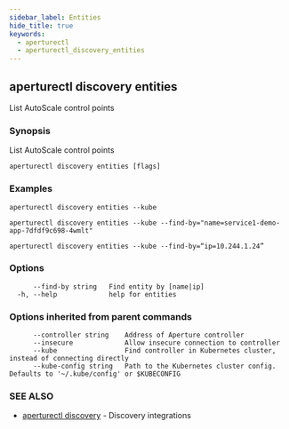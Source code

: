 ```yaml
---
sidebar_label: Entities
hide_title: true
keywords:
  - aperturectl
  - aperturectl_discovery_entities
---
```


## aperturectl discovery entities

List AutoScale control points

### Synopsis

List AutoScale control points

```
aperturectl discovery entities [flags]
```

### Examples

```
aperturectl discovery entities --kube

aperturectl discovery entities --kube --find-by="name=service1-demo-app-7dfdf9c698-4wmlt"

aperturectl discovery entities --kube --find-by=“ip=10.244.1.24”
```

### Options

```
      --find-by string   Find entity by [name|ip]
  -h, --help             help for entities
```

### Options inherited from parent commands

```
      --controller string    Address of Aperture controller
      --insecure             Allow insecure connection to controller
      --kube                 Find controller in Kubernetes cluster, instead of connecting directly
      --kube-config string   Path to the Kubernetes cluster config. Defaults to '~/.kube/config' or $KUBECONFIG
```

### SEE ALSO

- [aperturectl discovery](/reference/aperturectl/discovery/discovery.md) - Discovery integrations
